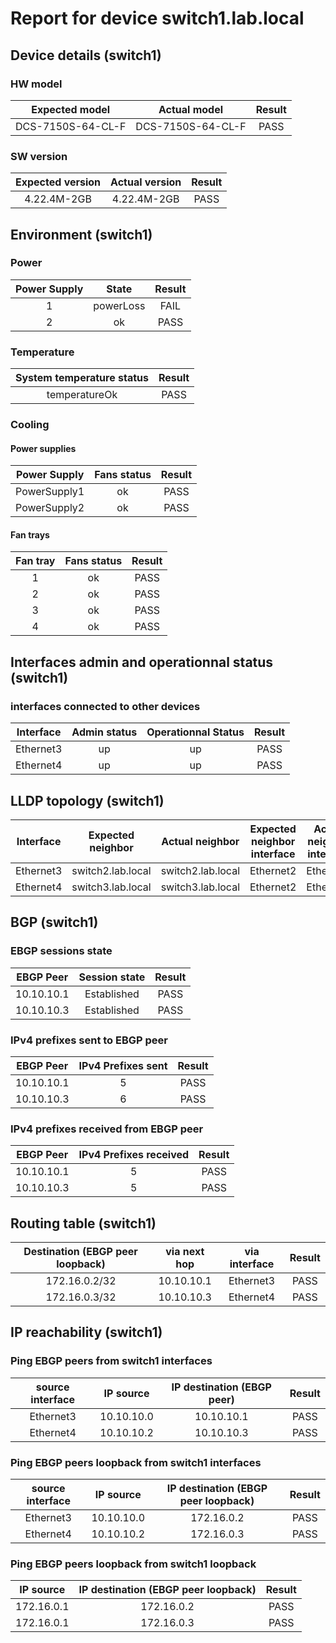 # Report for device switch1.lab.local

## Device details (switch1)

### HW model 

 

| Expected model | Actual model | Result |
| :-----: | :-----: | :-----: | 
| DCS-7150S-64-CL-F | DCS-7150S-64-CL-F | PASS |

### SW version 

 


| Expected version | Actual version | Result |
| :-----: | :-----: | :-----: | 
| 4.22.4M-2GB | 4.22.4M-2GB | PASS |

## Environment (switch1)  

### Power 

| Power Supply | State | Result |
| :-----: | :-----: | :-----: | 
| 1 | powerLoss | FAIL | 
| 2 | ok | PASS | 

### Temperature

 

| System temperature status| Result |
| :-----: | :-----: | 
| temperatureOk | PASS |

### Cooling

#### Power supplies 

| Power Supply | Fans status | Result |
| :-----: | :-----: | :-----: | 
| PowerSupply1 | ok | PASS | 
| PowerSupply2 | ok | PASS | 

#### Fan trays

| Fan tray | Fans status | Result |
| :-----: | :-----: | :-----: | 
| 1 | ok | PASS | 
| 2 | ok | PASS | 
| 3 | ok | PASS | 
| 4 | ok | PASS | 


## Interfaces admin and operationnal status (switch1)

### interfaces connected to other devices

| Interface | Admin status | Operationnal Status | Result |
| :-----: | :-----: | :-----: | :-----: | 
| Ethernet3 | up | up | PASS 
| Ethernet4 | up | up | PASS
## LLDP topology (switch1)
  
| Interface | Expected neighbor | Actual neighbor | Expected neighbor interface | Actual neighbor interface | Result |
| :-----: | :-----: | :-----: | :-----: | :-----: | :-----: | 
| Ethernet3 | switch2.lab.local | switch2.lab.local | Ethernet2 | Ethernet2 | PASS | 
| Ethernet4 | switch3.lab.local | switch3.lab.local | Ethernet2 | Ethernet2 | PASS |
## BGP (switch1)

###  EBGP sessions state
 
| EBGP Peer | Session state | Result |
| :-----: | :-----: | :-----: | 
| 10.10.10.1 | Established | PASS | 
| 10.10.10.3 | Established | PASS |
### IPv4 prefixes sent to EBGP peer 

 

| EBGP Peer | IPv4 Prefixes sent | Result |
| :-----: | :-----: | :-----: | 
| 10.10.10.1 | 5 | PASS | 
| 10.10.10.3 | 6 | PASS |
### IPv4 prefixes received from EBGP peer


| EBGP Peer | IPv4 Prefixes received | Result |
| :-----: | :-----: | :-----: | 
| 10.10.10.1 | 5 | PASS 
| 10.10.10.3 | 5 | PASS
## Routing table (switch1)

| Destination (EBGP peer loopback) | via next hop | via interface | Result |
| :-----: | :-----: | :-----: | :-----: | 
| 172.16.0.2/32 | 10.10.10.1 | Ethernet3 | PASS | 
| 172.16.0.3/32 | 10.10.10.3 | Ethernet4 | PASS |
## IP reachability (switch1)

### Ping EBGP peers from switch1 interfaces
 

| source interface | IP source | IP destination (EBGP peer) | Result |
| :-----: | :-----: | :-----: | :-----: | 
| Ethernet3 | 10.10.10.0  | 10.10.10.1 | PASS | 
| Ethernet4 | 10.10.10.2  | 10.10.10.3 | PASS |
### Ping EBGP peers loopback from switch1 interfaces

| source interface | IP source | IP destination (EBGP peer loopback) | Result |
| :-----: | :-----: | :-----: | :-----: | 
| Ethernet3 | 10.10.10.0  | 172.16.0.2 | PASS | 
| Ethernet4 | 10.10.10.2  | 172.16.0.3 | PASS |
### Ping EBGP peers loopback from switch1 loopback 
| IP source | IP destination (EBGP peer loopback) | Result |
| :-----: | :-----: | :-----: | 
| 172.16.0.1  | 172.16.0.2 | PASS | 
| 172.16.0.1  | 172.16.0.3 | PASS |
